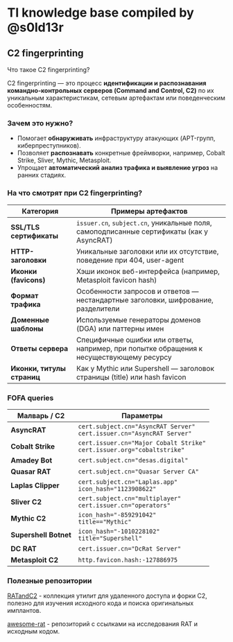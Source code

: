 # TI knowledge base compiled by @s0ld13r



## C2 fingerprinting

Что такое C2 fingerprinting? 

C2 fingerprinting — это процесс **идентификации и распознавания командно-контрольных серверов (Command and Control, C2)** по их уникальным характеристикам, сетевым артефактам или поведенческим особенностям.

### Зачем это нужно?

- Помогает **обнаруживать** инфраструктуру атакующих (APT-групп, киберпреступников).
- Позволяет **распознавать** конкретные фреймворки, например, Cobalt Strike, Sliver, Mythic, Metasploit.
- Упрощает **автоматический анализ трафика и выявление угроз** на ранних стадиях.
### На что смотрят при C2 fingerprinting?

| Категория                  | Примеры артефактов                                                                       |
| -------------------------- | ---------------------------------------------------------------------------------------- |
| **SSL/TLS сертификаты**    | `issuer.cn`, `subject.cn`, уникальные поля, самоподписанные сертификаты (как у AsyncRAT) |
| **HTTP-заголовки**         | Уникальные заголовки или их отсутствие, поведение при 404, user-agent                    |
| **Иконки (favicons)**      | Хэши иконок веб-интерфейса (например, Metasploit favicon hash)                           |
| **Формат трафика**         | Особенности запросов и ответов — нестандартные заголовки, шифрование, разделители        |
| **Доменные шаблоны**       | Используемые генераторы доменов (DGA) или паттерны имен                                  |
| **Ответы сервера**         | Специфичные ошибки или ответы, например, при попытке обращения к несуществующему ресурсу |
| **Иконки, титулы страниц** | Как у Mythic или Supershell — заголовок страницы (title) или hash favicon                |
###  FOFA queries

| Малварь / C2      | Параметры                                                |
|------------------|--------------------------------------------------|
| **AsyncRAT**        | `cert.subject.cn="AsyncRAT Server"`<br>`cert.issuer.cn="AsyncRAT Server"` |
| **Cobalt Strike**   | `cert.issuer.cn="Major Cobalt Strike"`<br>`cert.issuer.org="cobaltstrike"` |
| **Amadey Bot**      | `cert.subject.cn="desas.digital"` |
| **Quasar RAT**      | `cert.subject.cn="Quasar Server CA"` |
| **Laplas Clipper**  | `cert.subject.cn="Laplas.app"`<br>`icon_hash="1123908622"` |
| **Sliver C2**       | `cert.subject.cn="multiplayer"`<br>`cert.issuer.cn="operators"` |
| **Mythic C2**       | `icon_hash="-859291042"`<br>`title=="Mythic"` |
| **Supershell Botnet** | `icon_hash="-1010228102"`<br>`title="Supershell"` |
| **DC RAT**          | `cert.issuer.cn="DcRat Server"` |
| **Metasploit C2**   | `http.favicon.hash:-127886975` |

### Полезные репозитории

[RATandC2](https://github.com/RATandC2) - коллекция утилит для удаленного доступа и форки C2, полезно для изучения исходного кода и поиска оригинальных имплантов.

[awesome-rat](https://github.com/alphaSeclab/awesome-rat) - репозиторий с ссылками на исследования RAT и исходным кодом.
